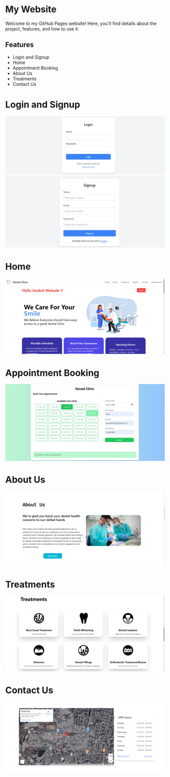 # My Website

Welcome to my GitHub Pages website! Here, you'll find details about the project, features, and how to use it.

## Features
- Login and Signup
- Home
- Appointment Booking
- About Us
- Treatments
- Contact Us

# Login and Signup
![Login Page](images/login.png)
![Signup page](images/signup.png)

# Home
![Home Screen](images/Home.png)

# Appointment Booking
![Appointment Booking Screen](images/appointment.png)

# About Us
![About Us Screen](images/aboutUs.png)

# Treatments
![Treatments Screen](images/Treatments.png)

# Contact Us
![Contact Us Screen](images/ContactUs.png)
